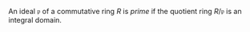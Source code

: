 An ideal $\mathfrak{p}$ of a commutative ring $R$ is *prime* if the quotient ring $R/\mathfrak{p}$ is an integral domain.
